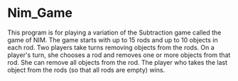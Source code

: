 # Nim_Game
This program is for playing a variation of the Subtraction game called the game of NIM.
The game starts with up to 15 rods and up to 10 objects in each rod. Two players take turns removing objects from the rods. On a player's turn, she chooses a rod and removes one or more objects from that rod. She can remove all objects from the rod. The player who takes the last object from the rods (so that all rods are empty) wins.
